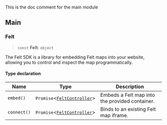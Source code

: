 This is the doc comment for the main module

## Main

### Felt

> `const` **Felt**: `object`

The Felt SDK is a library for embedding Felt maps into your website,
allowing you to control and inspect the map programmatically.

#### Type declaration

| Name        | Type                                                             | Description                                    |
| ----------- | ---------------------------------------------------------------- | ---------------------------------------------- |
| `embed()`   | `Promise`\<[`FeltController`](FeltController.md#feltcontroller)> | Embeds a Felt map into the provided container. |
| `connect()` | `Promise`\<[`FeltController`](FeltController.md#feltcontroller)> | Binds to an existing Felt map iframe.          |

